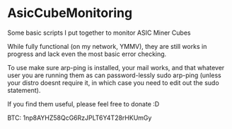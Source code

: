 AsicCubeMonitoring
==================

Some basic scripts I put together to monitor ASIC Miner Cubes

While fully functional (on my network, YMMV), they are still works in progress and lack even the most basic error checking.

To use make sure arp-ping is installed, your mail works, and that whatever user you are running them as can password-lessly sudo arp-ping (unless your distro doesnt require it, in which case you need to edit out the sudo statement).


If you find them useful, please feel free to donate :D

BTC: 1np8AYHZ58QcG6RzJPLT6Y4T28rHKUmGy
